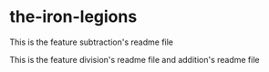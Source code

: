 # the-iron-legions

This is the feature subtraction's readme file

This is the feature division's readme file and addition's readme file
